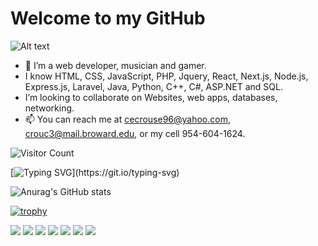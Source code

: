 # Welcome to my GitHub
![Alt text](https://github.com/curtcurt69/curtcurt69/blob/main/header.png)
- 👀 I’m a web developer, musician and gamer.
- I know  HTML, CSS, JavaScript, PHP, Jquery, React, Next.js, Node.js, Express.js, Laravel, Java, Python, C++, C#, ASP.NET and SQL.
- I’m looking to collaborate on Websites, web apps, databases, networking.
- 📫 You can reach me at cecrouse96@yahoo.com, crouc3@mail.broward.edu, or my cell 954-604-1624.

<!---
curtcurt69/curtcurt69 is a ✨ special ✨ repository because its `README.md` (this file) appears on your GitHub profile.
You can click the Preview link to take a look at your changes.
--->
![Visitor Count](https://profile-counter.glitch.me/curtcurt69/count.svg)

[![Typing SVG](https://readme-typing-svg.herokuapp.com?color=%23C21717&lines=Coding+is+love%2C+coding+is+life.)](https://git.io/typing-svg)

![Anurag's GitHub stats](https://github-readme-stats.vercel.app/api?username=curtcurt69&show_icons=true&theme=radical)

[![trophy](https://github-profile-trophy.vercel.app/?username=curtcurt69&theme=onedark)](https://github.com/ryo-ma/github-profile-trophy)

![](https://img.shields.io/badge/OS-Windows-informational?style=flat&logo=<LOGO_NAME>&logoColor=white&color=blue) ![](https://img.shields.io/badge/Editor-PHPStorm-informational?style=flat&logo=<LOGO_NAME>&logoColor=white&color=orange) ![](https://img.shields.io/badge/Code-JavaScript-informational?style=flat&logo=<LOGO_NAME>&logoColor=white&color=yellow) ![](https://img.shields.io/badge/Code-PHP-informational?style=flat&logo=<LOGO_NAME>&logoColor=white&color=blueviolet) ![](https://img.shields.io/badge/Code-React-informational?style=flat&logo=<LOGO_NAME>&logoColor=white&color=blue) ![](https://img.shields.io/badge/Code-Laravel-informational?style=flat&logo=<LOGO_NAME>&logoColor=white&color=purple) ![](https://img.shields.io/badge/Tools-Docker-informational?style=flat&logo=<LOGO_NAME>&logoColor=white&color=2bbc8a)


